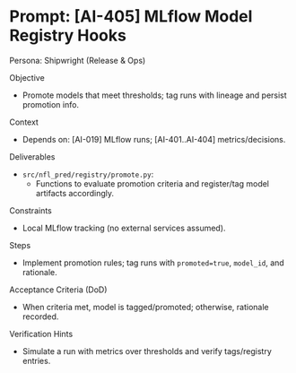 # Prompt: [AI-405] MLflow Model Registry Hooks

Persona: Shipwright (Release & Ops)

Objective
- Promote models that meet thresholds; tag runs with lineage and persist promotion info.

Context
- Depends on: [AI-019] MLflow runs; [AI-401..AI-404] metrics/decisions.

Deliverables
- `src/nfl_pred/registry/promote.py`:
  - Functions to evaluate promotion criteria and register/tag model artifacts accordingly.

Constraints
- Local MLflow tracking (no external services assumed).

Steps
- Implement promotion rules; tag runs with `promoted=true`, `model_id`, and rationale.

Acceptance Criteria (DoD)
- When criteria met, model is tagged/promoted; otherwise, rationale recorded.

Verification Hints
- Simulate a run with metrics over thresholds and verify tags/registry entries.

